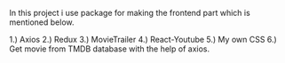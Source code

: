 In this project i use package for making the frontend part which is mentioned below.

1.) Axios
2.) Redux
3.) MovieTrailer
4.) React-Youtube
5.) My own CSS
6.) Get movie from TMDB database with the help of axios.





